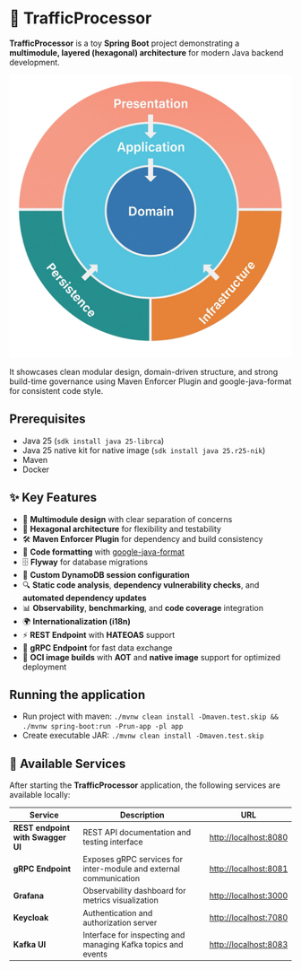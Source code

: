 # 🚦 TrafficProcessor

**TrafficProcessor** is a toy **Spring Boot** project demonstrating a **multimodule, layered (hexagonal) architecture** for modern Java backend development.

![Layered architecture](images/LayeredArchitecture.png)

It showcases clean modular design, domain-driven structure, and strong build-time governance using Maven Enforcer Plugin and google-java-format for consistent code style.

## Prerequisites

* Java 25 (`sdk install java 25-librca`)
* Java 25 native kit for native image (`sdk install java 25.r25-nik`)
* Maven
* Docker

## ✨ Key Features

* 🧩 **Multimodule design** with clear separation of concerns
* 🧱 **Hexagonal architecture** for flexibility and testability
* 🛠️ **Maven Enforcer Plugin** for dependency and build consistency
* 🧹 **Code formatting** with [google-java-format](https://github.com/google/google-java-format)
* 🗄️ **Flyway** for database migrations
* 💾 **Custom DynamoDB session configuration**
* 🔍 **Static code analysis**, **dependency vulnerability checks**, and **automated dependency updates**
* 📊 **Observability**, **benchmarking**, and **code coverage** integration
* 🌍 **Internationalization (i18n)**
* ⚡ **REST Endpoint** with **HATEOAS** support
* 🔗 **gRPC Endpoint** for fast data exchange
* 🐳 **OCI image builds** with **AOT** and **native image** support for optimized deployment

## Running the application

* Run project with maven: `./mvnw clean install -Dmaven.test.skip && ./mvnw spring-boot:run -Prun-app -pl app`
* Create executable JAR: `./mvnw clean install -Dmaven.test.skip`

## 🚀 Available Services

After starting the **TrafficProcessor** application, the following services are available locally:

| Service                              | Description                                                       | URL                                            |
| ------------------------------------ | ----------------------------------------------------------------- | ---------------------------------------------- |
| **REST endpoint with Swagger UI**    | REST API documentation and testing interface                      | [http://localhost:8080](http://localhost:8080) |
| **gRPC Endpoint**                    | Exposes gRPC services for inter-module and external communication | [http://localhost:8081](http://localhost:8081) |
| **Grafana**                          | Observability dashboard for metrics visualization                 | [http://localhost:3000](http://localhost:3000) |
| **Keycloak**                         | Authentication and authorization server                           | [http://localhost:7080](http://localhost:7080) |
| **Kafka UI**                         | Interface for inspecting and managing Kafka topics and events     | [http://localhost:8083](http://localhost:8083) |




